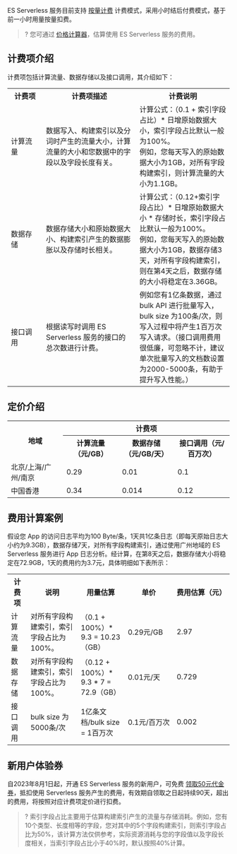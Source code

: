 ES Serverless 服务目前支持 [按量计费](https://cloud.tencent.com/document/product/555/9617) 计费模式，采用小时结后付费模式，基于前一小时用量按量扣费。
>? 您可通过 [价格计算器](https://buy.cloud.tencent.com/price/es/calculator)，估算使用 ES Serverless 服务的费用。

## 计费项介绍
计费项包括计算流量、数据存储以及接口调用，其介绍如下：
<table>
<tr>
<th class="tg-llyw" colspan="2" width=15%>计费项</th>
<th class="tg-llyw" colspan="2" width=40%>计费项描述</th>
<th class="tg-llyw" colspan="2" width=40%>计费说明</th>
</tr>
<tr>
<td class="tg-llyw" colspan="2" width=15%>计算流量</td>
<td class="tg-llyw" colspan="2" width=40%>数据写入、构建索引以及分词时产生的流量大小，计算流量的大小和您数据中的字段以及字段长度有关。</td>
<td class="tg-llyw" colspan="2" width=40%>计算公式：（0.1 + 索引字段占比）* 日增原始数据大小，索引字段占比默认一般为100%。<br>例如，您每天写入的原始数据大小为1GB，对所有字段构建索引，则计算流量的大小为1.1GB。</td>
</tr>
<tr>
<td class="tg-llyw" colspan="2" width=15%>数据存储</td>
<td class="tg-llyw" colspan="2" width=40%>数据存储大小和原始数据大小、构建索引产生的数据膨胀以及存储时长相关。</td>
<td class="tg-llyw" colspan="2" width=40%>计算公式：（0.12+索引字段占比）* 日增原始数据大小 * 存储时长，索引字段占比默认一般为100%。<br>例如，您每天写入的原始数据大小为1GB，数据存储3天，对所有字段构建索引，则在第4天之后，数据存储的大小将稳定在3.36GB。</td>
<tr>
<td class="tg-llyw" colspan="2" width=15%>接口调用</td>
<td class="tg-llyw" colspan="2" width=40%>根据读写时调用 ES Serverless 服务的接口的总次数进行计费。</td>
<td class="tg-llyw" colspan="2" width=40%>例如您有1亿条数据，通过 bulk API 进行批量写入，bulk size 为100条/次，则写入过程中将产生1百万次写入请求。（接口调用费用很低廉，可忽略不计，建议单次批量写入的文档数设置为2000-5000条，有助于提升写入性能。）</td>
</tr>
</table>

## 定价介绍
<table>
<tr>
<th rowspan="2" width=25%>地域</th>
<th colspan=3>计费项</th>
</tr>
<tr>
<th class="tg-llyw" width=25%>计算流量（元/GB）</th>
<th class="tg-llyw"  width=25%>数据存储（元/GB/天）</th>
<th class="tg-llyw" width=25%>接口调用（元/百万次）</th>
</tr>
<tr>
<td width=25%>北京/上海/广州/南京</td>
<td width=25%>0.29</td>
<td width=25%>0.01</td>
<td width=25%>0.1</td>
</tr>
<tr>
<td width=25%>中国香港</td>
<td width=25%>0.34</td>
<td width=25%>0.014</td>
<td width=25%> 0.12</td>
</tr>
</table>

## 费用计算案例
假设您 App 的访问日志平均为100 Byte/条，1天共1亿条日志（即每天原始日志大小约为9.3GB），数据存储7天，对所有字段构建索引，通过使用广州地域的 ES Serverless 服务进行 App 日志分析。经计算，在第8天之后，数据存储大小将稳定在72.9GB，1天的费用约为3.7元，具体明细如下表所示：
<table>
<tr>
<th class="tg-llyw" width=10%>计费项</th>
<th class="tg-llyw"  width=10%>说明</th>
<th class="tg-llyw"  width=35%>用量估算</th>
<th class="tg-llyw"  width=25%>单价</th>
<th class="tg-llyw"  width=10%><nobr>费用估算（元）</th>
</tr>
<tr>
<td class="tg-llyw"  width=15%>计算流量</td>
<td class="tg-llyw"  width=40%>对所有字段构建索引，索引字段占比为100%。</td>
<td class="tg-llyw"  width=15%>（0.1 + 100%）* 9.3 = 10.23（GB）</td>
<td class="tg-llyw"  width=15%>0.29元/GB</td>
<td class="tg-llyw"  width=15%>2.97</td>
</tr>
<tr>
<td class="tg-llyw"  width=15%>数据存储</td>
<td class="tg-llyw"  width=40%>对所有字段构建索引，索引字段占比为100%。</td>
<td class="tg-llyw"  width=15%>（0.12 + 100%）* 9.3 * 7 = 72.9（GB）</td>
<td class="tg-llyw"  width=15%>0.01元/天</td>
<td class="tg-llyw"  width=15%>0.729</td>
</tr>
<tr>
<td class="tg-llyw"  width=15%>接口调用</td>
<td class="tg-llyw"  width=40%>bulk size 为5000条/次</td>
<td class="tg-llyw"  width=15%>1亿条文档/bulk size = 1百万次</td>
<td class="tg-llyw"  width=15%><nobr>0.1元/百万次</td>
<td class="tg-llyw"  width=15%>0.002</td>
</tr>
</table>

## 新用户体验券
自2023年8月1日起，开通 ES Serverless 服务的新用户，可免费 [领取50元代金券](https://cloud.tencent.com/act/pro/es_serverless)，抵扣使用 Serverless 服务产生的费用，有效期自领取之日起持续90天，超出的费用，将按照对应计费项定价进行扣费。
>? 索引字段占比主要用于估算构建索引产生的流量与存储消耗。例如，您有10个类型、长度相等的字段，您对其中的5个字段构建索引，则索引字段占比为50%，该计算方法仅供参考，实际资源消耗与您的字段值以及字段长度相关，当索引字段占比小于40%时，默认按照40%计算。


